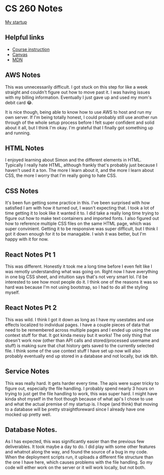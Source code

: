 # CS 260 Notes

[My startup](https://simon.cs260.click)

## Helpful links

- [Course instruction](https://github.com/webprogramming260)
- [Canvas](https://byu.instructure.com)
- [MDN](https://developer.mozilla.org)

## AWS Notes

This was unnecessarily difficult. I got stuck on this step for like a week straight and couldn't figure out how to move past it. I was having issues with my billing information. Eventually I just gave up and used my mom's debit card 😂.

It is nice though, being able to know how to use AWS to host and run my own server. If I'm being totally honest, I could probably still use another run through of the whole setup process before I felt super confident and solid about it all, but I think I'm okay. I'm grateful that I finally got something up and running.

## HTML Notes

I enjoyed learning about Simon and the different elements in HTML. Typically I really hate HTML, although frankly that's probably just because I haven't used it a ton. The more I learn about it, and the more I learn about CSS, the more I worry that I'm really going to hate CSS.

## CSS Notes

It's been fun getting some practice in this. I've been surprised with how satisfied I am with how it turned out, I wasn't expecting that. I took a lot of time getting it to look like it wanted it to. I did take a really long time trying to figure out how to make text containers and imported fonts. I also figured out how to reference multiple CSS files on the same HTML page, which was super convinient. Getting it to be responsive was super difficult, but I think I got it down enough for it to be managable. I wish it was better, but I'm happy with it for now.

## React Notes Pt 1

This was different. Honestly it took me a long time before I even felt like I was remotly understanding what was going on. Right now I have averything in one big CSS sheet, and intuition says that's not very smart lol. I'd be interested to see how most people do it. I think one of the reasons it was so hard was because I'm not using bootstrap, so I had to do all the styling myself.

## React Notes Pt 2

This was wild. I think I got it down as long as I have my usestates and use effects localized to individual pages. I have a couple pieces of data that need to be remembered across multiple pages and I ended up using the use context stuff for that. It got kinda messy but it works! The only thing that doesn't work now (other than API calls and stored/processed username and stuff) is making sure that chat history gets saved to the currently selected file. I think some of the use context stuff I have set up now will also probably eventually end up stored in a database and not locally, but idk tbh.

## Service Notes

This was really hard. It gets harder every time. The apis were super tricky to figure out, especially the file handling. I probably spend nearly 3 hours on trying to just get the file handling to work, this was super hard. I might have kinda shot myself in the foot though because of what api's I chose to use and what the actual premise of my startup is. I hope (and think) that moving to a database will be pretty straightforeward since I already have one mocked up pretty well.

## Database Notes.

As I has expected, this was significantly easier than the previous few deliverables. It took maybe a day to do. I did play with some other features and whatnot along the way, and found the source of a bug in my code. When the deployment scripts run, it uploads a different file structure than the one I have here, which causes problems with the file handling. So my code will either work on the server or it will work locally, but not both.